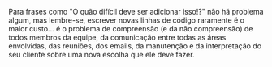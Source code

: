 Para frases como "O quão difícil deve ser adicionar isso!?" não há problema algum, mas lembre-se, escrever novas linhas de código raramente é o maior custo... é o problema de compreensão (e da não compreensão) de todos membros da equipe, da comunicação entre todas as áreas envolvidas, das reuniões, dos emails, da manutenção e da interpretação do seu cliente sobre uma nova escolha que ele deve fazer.